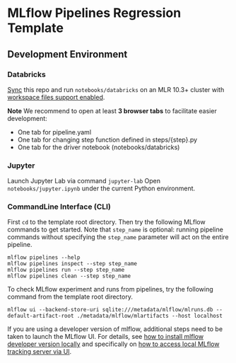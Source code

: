 # MLflow Pipelines Regression Template

## Development Environment

### Databricks

[Sync](https://docs.databricks.com/repos.html) this repo and run `notebooks/databricks` on an MLR 10.3+ cluster with [workspace files support enabled](https://docs.databricks.com/repos.html#work-with-non-notebook-files-in-a-databricks-repo).

**Note** We recommend to open at least **3 browser tabs** to facilitate easier development:
- One tab for pipeline.yaml
- One tab for changing step function defined in steps/{step}.py
- One tab for the driver notebook (notebooks/databricks)

### Jupyter

Launch Jupyter Lab via command `jupyter-lab`
Open `notebooks/jupyter.ipynb` under the current Python environment.

### CommandLine Interface (CLI)

First `cd` to the template root directory. Then try the following MLflow commands to get started.
Note that `step_name` is optional:
running pipeline commands without specifying the `step_name` parameter will act on the entire pipeline.

```
mlflow pipelines --help
mlflow pipelines inspect --step step_name
mlflow pipelines run --step step_name
mlflow pipelines clean --step step_name
```

To check MLflow experiment and runs from pipelines, try the following command from the template root directory.

```
mlflow ui --backend-store-uri sqlite:///metadata/mlflow/mlruns.db --default-artifact-root ./metadata/mlflow/mlartifacts --host localhost
```
If you are using a developer version of mlflow, additional steps need to be taken to launch the MLflow UI.
For details, see
[how to install mlflow developer version locally](https://github.com/mlflow/mlflow/blob/master/CONTRIBUTING.rst#developing-and-testing-mlflow)
and specifically on [how to access local MLflow tracking server via UI](https://github.com/mlflow/mlflow/blob/master/CONTRIBUTING.rst#javascript-and-ui).
